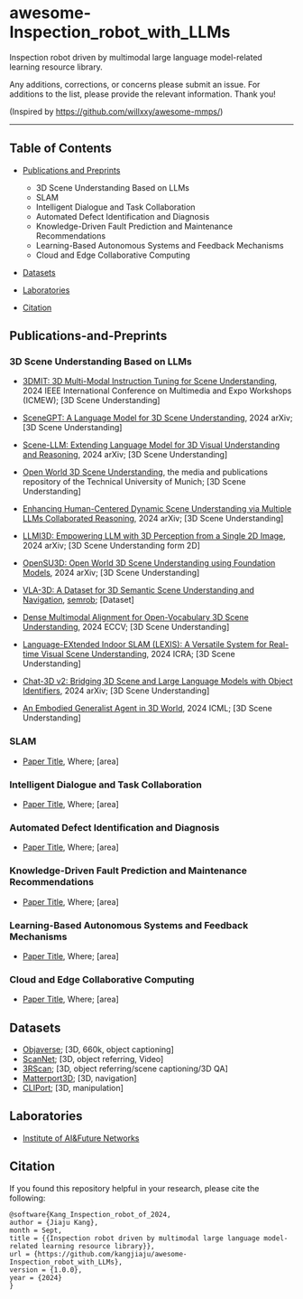 # awesome-Inspection_robot_with_LLMs
 Inspection robot driven by multimodal large language model-related learning resource library.

 Any additions, corrections, or concerns please submit an issue. For additions to the list, please provide the relevant information. Thank you!

 (Inspired by https://github.com/willxxy/awesome-mmps/) 

***

## Table of Contents

- [Publications and Preprints](#publications-and-preprints)
  - 3D Scene Understanding Based on LLMs
  - SLAM
  - Intelligent Dialogue and Task Collaboration
  - Automated Defect Identification and Diagnosis
  - Knowledge-Driven Fault Prediction and Maintenance Recommendations
  - Learning-Based Autonomous Systems and Feedback Mechanisms
  - Cloud and Edge Collaborative Computing
- [Datasets](#datasets)

- [Laboratories](#laboratories)

- [Citation](#citation)


## Publications-and-Preprints

### 3D Scene Understanding Based on LLMs

<!-- - [Paper Title](https://ieeexplore.ieee.org/abstract/document/10645462), Where; [area] -->

- [3DMIT: 3D Multi-Modal Instruction Tuning for Scene Understanding](https://ieeexplore.ieee.org/abstract/document/10645462), 2024 IEEE International Conference on Multimedia and Expo Workshops (ICMEW); [3D Scene Understanding]

- [SceneGPT: A Language Model for 3D Scene Understanding](https://arxiv.org/abs/2408.06926), 2024 arXiv; [3D Scene Understanding]

- [Scene-LLM: Extending Language Model for 3D Visual Understanding and Reasoning](https://arxiv.org/abs/2403.11401), 2024 arXiv; [3D Scene Understanding]

- [Open World 3D Scene Understanding](https://mediatum.ub.tum.de/doc/1743803/3kki5bjo6qgqko16vco12dih2.Mohiuddin_OpenWorld3DSceneUnderstandingpdf_geschw%C3%A4rzt.pdf), the media and publications repository of the Technical University of Munich; [3D Scene Understanding]

- [Enhancing Human-Centered Dynamic Scene Understanding via Multiple LLMs Collaborated Reasoning](https://arxiv.org/abs/2403.10107), 2024 arXiv; [3D Scene Understanding]

- [LLMI3D: Empowering LLM with 3D Perception from a Single 2D Image](https://arxiv.org/abs/2408.07422), 2024 arXiv; [3D Scene Understanding form 2D]

- [OpenSU3D: Open World 3D Scene Understanding using Foundation Models](https://arxiv.org/abs/2407.14279), 2024 arXiv; [3D Scene Understanding]

- [VLA-3D: A Dataset for 3D Semantic Scene Understanding and Navigation](https://semrob.github.io/docs/rss_semrob2024_cr_paper12.pdf), [semrob](https://semrob.github.io/); [Dataset]

- [Dense Multimodal Alignment for Open-Vocabulary 3D Scene Understanding](https://arxiv.org/abs/2407.09781), 2024 ECCV; [3D Scene Understanding]

- [Language-EXtended Indoor SLAM (LEXIS): A Versatile System for Real-time Visual Scene Understanding](https://ieeexplore.ieee.org/abstract/document/10610341), 2024 ICRA; [3D Scene Understanding]

- [Chat-3D v2: Bridging 3D Scene and Large Language Models with Object Identifiers](https://arxiv.org/abs/2408.08849), 2024 arXiv; [3D Scene Understanding]

- [An Embodied Generalist Agent in 3D World](https://arxiv.org/abs/2311.12871), 2024 ICML; [3D Scene Understanding]


### SLAM

- [Paper Title](https://ieeexplore.ieee.org/abstract/document/10645462), Where; [area]


 
### Intelligent Dialogue and Task Collaboration

- [Paper Title](https://ieeexplore.ieee.org/abstract/document/10645462), Where; [area]



### Automated Defect Identification and Diagnosis

- [Paper Title](https://ieeexplore.ieee.org/abstract/document/10645462), Where; [area]



### Knowledge-Driven Fault Prediction and Maintenance Recommendations

- [Paper Title](https://ieeexplore.ieee.org/abstract/document/10645462), Where; [area]



### Learning-Based Autonomous Systems and Feedback Mechanisms

- [Paper Title](https://ieeexplore.ieee.org/abstract/document/10645462), Where; [area]


### Cloud and Edge Collaborative Computing

- [Paper Title](https://ieeexplore.ieee.org/abstract/document/10645462), Where; [area]


## Datasets
- [Objaverse](https://objaverse.allenai.org/); [3D, 660k, object captioning]
- [ScanNet](http://www.scan-net.org/); [3D, object referring, Video]
- [3RScan](https://github.com/WaldJohannaU/3RScan); [3D, object referring/scene captioning/3D QA]
- [Matterport3D](https://niessner.github.io/Matterport/); [3D, navigation]
- [CLIPort](https://github.com/cliport/cliport); [3D, manipulation]

## Laboratories
- [Institute of AI&Future Networks](https://zkgyy.bnu.edu.cn/yjjg/rgznywlwlyjywy/index.htm)


## Citation
If you found this repository helpful in your research, please cite the following:

```
@software{Kang_Inspection_robot_of_2024,
author = {Jiaju Kang},
month = Sept,
title = {{Inspection robot driven by multimodal large language model-related learning resource library}},
url = {https://github.com/kangjiaju/awesome-Inspection_robot_with_LLMs},
version = {1.0.0},
year = {2024}
}
```
